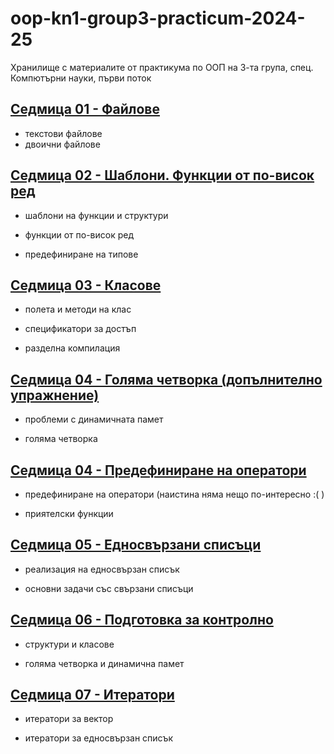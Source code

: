 # oop-kn1-group3-practicum-2024-25

Хранилище с материалите от практикума по ООП на 3-та група, спец. Компютърни науки, първи поток

## [Седмица 01 - Файлове](01.%20Files/)

- текстови файлове
- двоични файлове

## [Седмица 02 - Шаблони. Функции от по-висок ред](02.%20Templates.%20Higher%20Order%20Functions/)

- шаблони на функции и структури

- функции от по-висок ред

- предефиниране на типове

## [Седмица 03 - Класове](03.%20Classes/)

- полета и методи на клас

- спецификатори за достъп

- разделна компилация

## [Седмица 04 - Голяма четворка (допълнително упражнение)](04.%20Rule%20of%20Three/)

- проблеми с динамичната памет

- голяма четворка

## [Седмица 04 - Предефиниране на оператори](05.%20Operator%20Overloading/)

- предефиниране на оператори (наистина няма нещо по-интересно :( )

- приятелски функции

## [Седмица 05 - Едносвързани списъци](06.%20Singly%20Linked%20Lists/)

- реализация на едносвързан списък

- основни задачи със свързани списъци

## [Седмица 06 - Подготовка за контролно](07.%20Test%20Preparation/)

- структури и класове

- голяма четворка и динамична памет

## [Седмица 07 - Итератори](08.%20Iterators/)

- итератори за вектор

- итератори за едносвързан списък